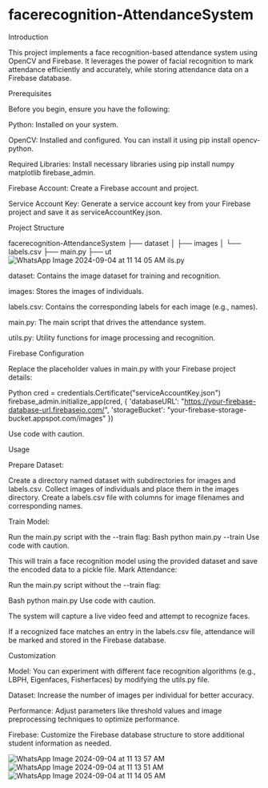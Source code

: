 # facerecognition-AttendanceSystem
Introduction

This project implements a face recognition-based attendance system using OpenCV and Firebase. It leverages the power of facial recognition to mark attendance efficiently and accurately, while storing attendance data on a Firebase database.


Prerequisites

Before you begin, ensure you have the following:

Python: Installed on your system.

OpenCV: Installed and configured. You can install it using pip install opencv-python.

Required Libraries: Install necessary libraries using pip install numpy matplotlib firebase_admin.

Firebase Account: Create a Firebase account and project.

Service Account Key: Generate a service account key from your Firebase project and save it as serviceAccountKey.json.


Project Structure

facerecognition-AttendanceSystem
├── dataset
│   ├── images
│   └── labels.csv
├── main.py
├── ut![WhatsApp Image 2024-09-04 at 11 14 05 AM](https://github.com/user-attachments/assets/e6fffc3d-6709-435c-95de-7ecf12ec7de1)
ils.py

dataset: Contains the image dataset for training and recognition.

images: Stores the images of individuals.

labels.csv: Contains the corresponding labels for each image (e.g., names).

main.py: The main script that drives the attendance system.

utils.py: Utility functions for image processing and recognition.


Firebase Configuration

Replace the placeholder values in main.py with your Firebase project details:

Python
cred = credentials.Certificate("serviceAccountKey.json")
firebase_admin.initialize_app(cred, {
    'databaseURL': "https://your-firebase-database-url.firebaseio.com/",
    'storageBucket': "your-firebase-storage-bucket.appspot.com/images"
})

Use code with caution.

Usage

Prepare Dataset:

Create a directory named dataset with subdirectories for images and labels.csv.
Collect images of individuals and place them in the images directory.
Create a labels.csv file with columns for image filenames and corresponding names.

Train Model:

Run the main.py script with the --train flag:
Bash
python main.py --train
Use code with caution.

This will train a face recognition model using the provided dataset and save the encoded data to a pickle file.
Mark Attendance:

Run the main.py script without the --train flag:

Bash
python main.py
Use code with caution.

The system will capture a live video feed and attempt to recognize faces.

If a recognized face matches an entry in the labels.csv file, attendance will be marked and stored in the Firebase database.

Customization

Model: You can experiment with different face recognition algorithms (e.g., LBPH, Eigenfaces, Fisherfaces) by modifying the utils.py file.

Dataset: Increase the number of images per individual for better accuracy.

Performance: Adjust parameters like threshold values and image preprocessing techniques to optimize performance.

Firebase: Customize the Firebase database structure to store additional student information as needed.

![WhatsApp Image 2024-09-04 at 11 13 57 AM](https://github.com/user-attachments/assets/ac2c56a2-f7c3-45b7-ad81-b55c20a0c24d)
![WhatsApp Image 2024-09-04 at 11 13 51 AM](https://github.com/user-attachments/assets/cc6751de-179b-4401-9958-20afc2a2ad25)
![WhatsApp Image 2024-09-04 at 11 14 05 AM](https://github.com/user-attachments/assets/524ba1c3-884c-4ef7-bb47-1d03e4bd5faf)
